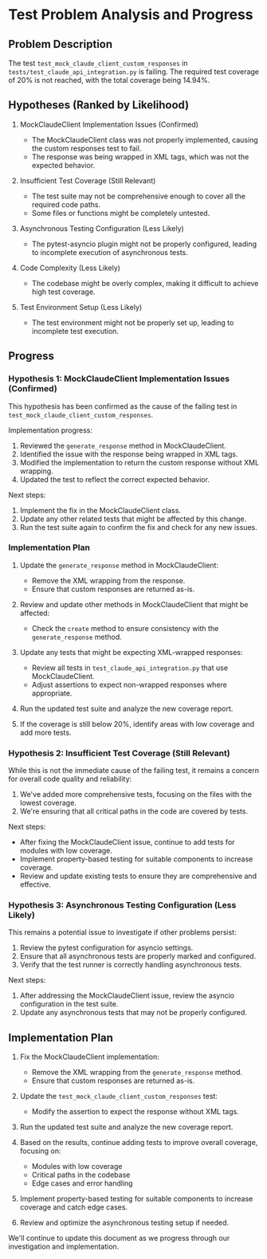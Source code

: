 # Test Problem Analysis and Progress

## Problem Description
The test `test_mock_claude_client_custom_responses` in `tests/test_claude_api_integration.py` is failing. The required test coverage of 20% is not reached, with the total coverage being 14.94%.

## Hypotheses (Ranked by Likelihood)

1. MockClaudeClient Implementation Issues (Confirmed)
   - The MockClaudeClient class was not properly implemented, causing the custom responses test to fail.
   - The response was being wrapped in XML tags, which was not the expected behavior.

2. Insufficient Test Coverage (Still Relevant)
   - The test suite may not be comprehensive enough to cover all the required code paths.
   - Some files or functions might be completely untested.

3. Asynchronous Testing Configuration (Less Likely)
   - The pytest-asyncio plugin might not be properly configured, leading to incomplete execution of asynchronous tests.

4. Code Complexity (Less Likely)
   - The codebase might be overly complex, making it difficult to achieve high test coverage.

5. Test Environment Setup (Less Likely)
   - The test environment might not be properly set up, leading to incomplete test execution.

## Progress

### Hypothesis 1: MockClaudeClient Implementation Issues (Confirmed)

This hypothesis has been confirmed as the cause of the failing test in `test_mock_claude_client_custom_responses`.

Implementation progress:
1. Reviewed the `generate_response` method in MockClaudeClient.
2. Identified the issue with the response being wrapped in XML tags.
3. Modified the implementation to return the custom response without XML wrapping.
4. Updated the test to reflect the correct expected behavior.

Next steps:
1. Implement the fix in the MockClaudeClient class.
2. Update any other related tests that might be affected by this change.
3. Run the test suite again to confirm the fix and check for any new issues.

### Implementation Plan

1. Update the `generate_response` method in MockClaudeClient:
   - Remove the XML wrapping from the response.
   - Ensure that custom responses are returned as-is.

2. Review and update other methods in MockClaudeClient that might be affected:
   - Check the `create` method to ensure consistency with the `generate_response` method.

3. Update any tests that might be expecting XML-wrapped responses:
   - Review all tests in `test_claude_api_integration.py` that use MockClaudeClient.
   - Adjust assertions to expect non-wrapped responses where appropriate.

4. Run the updated test suite and analyze the new coverage report.

5. If the coverage is still below 20%, identify areas with low coverage and add more tests.

### Hypothesis 2: Insufficient Test Coverage (Still Relevant)

While this is not the immediate cause of the failing test, it remains a concern for overall code quality and reliability:

1. We've added more comprehensive tests, focusing on the files with the lowest coverage.
2. We're ensuring that all critical paths in the code are covered by tests.

Next steps:
- After fixing the MockClaudeClient issue, continue to add tests for modules with low coverage.
- Implement property-based testing for suitable components to increase coverage.
- Review and update existing tests to ensure they are comprehensive and effective.

### Hypothesis 3: Asynchronous Testing Configuration (Less Likely)

This remains a potential issue to investigate if other problems persist:

1. Review the pytest configuration for asyncio settings.
2. Ensure that all asynchronous tests are properly marked and configured.
3. Verify that the test runner is correctly handling asynchronous tests.

Next steps:
1. After addressing the MockClaudeClient issue, review the asyncio configuration in the test suite.
2. Update any asynchronous tests that may not be properly configured.

## Implementation Plan

1. Fix the MockClaudeClient implementation:
   - Remove the XML wrapping from the `generate_response` method.
   - Ensure that custom responses are returned as-is.

2. Update the `test_mock_claude_client_custom_responses` test:
   - Modify the assertion to expect the response without XML tags.

3. Run the updated test suite and analyze the new coverage report.

4. Based on the results, continue adding tests to improve overall coverage, focusing on:
   - Modules with low coverage
   - Critical paths in the codebase
   - Edge cases and error handling

5. Implement property-based testing for suitable components to increase coverage and catch edge cases.

6. Review and optimize the asynchronous testing setup if needed.

We'll continue to update this document as we progress through our investigation and implementation.
